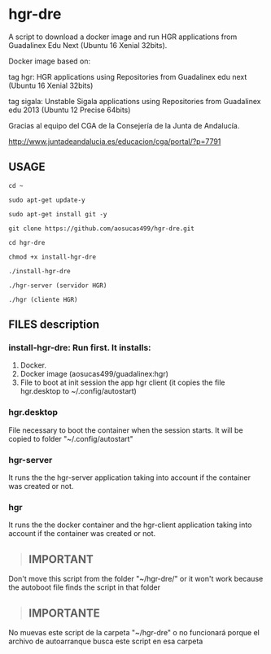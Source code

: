 # hgr-dre

A script to download a docker image and run HGR applications from Guadalinex Edu Next (Ubuntu 16 Xenial 32bits).

Docker image based on:

tag hgr: HGR applications using Repositories from Guadalinex edu next (Ubuntu 16 Xenial 32bits)

tag sigala: Unstable Sigala applications using Repositories from Guadalinex edu 2013 (Ubuntu 12 Precise 64bits)


Gracias al equipo del CGA de la Consejería de la Junta de Andalucía.

http://www.juntadeandalucia.es/educacion/cga/portal/?p=7791

## USAGE

    cd ~
    
    sudo apt-get update-y
    
    sudo apt-get install git -y

    git clone https://github.com/aosucas499/hgr-dre.git

    cd hgr-dre
    
    chmod +x install-hgr-dre
    
    ./install-hgr-dre
    
    ./hgr-server (servidor HGR)
    
    ./hgr (cliente HGR)


## FILES description

### install-hgr-dre: Run first. It installs: 
1. Docker. 
2. Docker image (aosucas499/guadalinex:hgr)
3. File to boot at init session the app hgr client (it copies the file hgr.desktop to ~/.config/autostart)

### hgr.desktop
File necessary to boot the container when the session starts. It will be copied to folder "~/.config/autostart"

### hgr-server
It runs the the hgr-server application taking into account if the container was created or not.

### hgr
It runs the the docker container and the hgr-client application taking into account if the container was created or not.
>## IMPORTANT
 Don't move this script from the folder "~/hgr-dre/" or it won't work
 because the autoboot file finds the script in that folder

>## IMPORTANTE
 No muevas este script de la carpeta "~/hgr-dre" o no funcionará
 porque el archivo de autoarranque busca este script en esa carpeta
